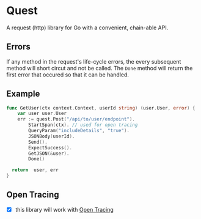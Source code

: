 # Quest
A request (http) library for Go with a convenient, chain-able API.

## Errors
If any method in the request's life-cycle errors, the every subsequent method will short circut and not be called. The `Done` method will return the first error that occured so that it can be handled.

## Example
```go
func GetUser(ctx context.Context, userId string) (user.User, error) {
	var user user.User
	err := quest.Post("/api/to/user/endpoint").
		StartSpan(ctx). // used for open tracing
		QueryParam("includeDetails", "true").
		JSONBody(userId).
		Send().
		ExpectSuccess().
		GetJSON(&user).
		Done()

  return  user, err
}
```

## Open Tracing
- [x] this library will work with [Open Tracing](https://github.com/opentracing/opentracing-go)
